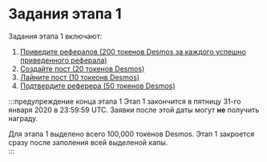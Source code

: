 # Задания этапа 1
Задания этапа 1 включают:

1. [Приведите рефералов (200 токенов Desmos за каждого успешно приведенного реферала)](refer_ru.md)
2. [Создайте пост (20 токенов Desmos)](create-post_ru.md)
3. [Лайните пост (10 токеонв Desmos)](like-post_ru.md)
4. [Подтвердите реферера (50 токенов Desmos)](accept-referral_ru.md)

:::предупреждение конца этапа 1 
Этап 1 закончится в пятницу 31-го января 2020 в 23:59:59 UTC. Заявки после этой даты могут **не** получить награду.   

Для этапа 1 выделено всего 100,000 токенов Desmos. Этап 1 закроется сразу после заполения всей выделеной капы.  
:::